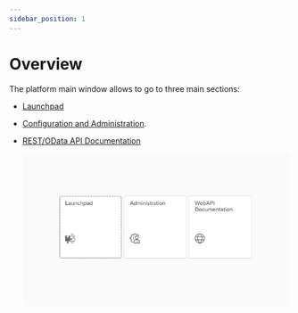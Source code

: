 ```yaml
---
sidebar_position: 1
---
```


# Overview

The platform main window allows to go to three main sections:

- [Launchpad](../appengine-users-guide/launchpad.md)
- [Configuration and Administration](../../version-2.0/administrators-guide/configuration-and-administration/overview.md).
- [REST/OData API Documentation](../developers-guide/rest-odata-api/rest-odata-api-documentation.md)

    ![CompuTec AppEngine User's Guide](./media/overview/image2019-6-4-17-55-9.png)
